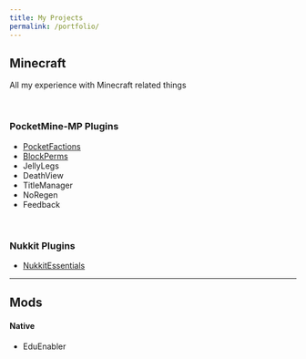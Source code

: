 ```yaml
---
title: My Projects
permalink: /portfolio/
---
```

## Minecraft

All my experience with Minecraft related things

<br>

### PocketMine-MP Plugins

* [PocketFactions](/plugins/PocketFactions/) 
* [BlockPerms](/plugins/BlockPerms)  
* JellyLegs  
* DeathView  
* TitleManager  
* NoRegen  
* Feedback  

<br>

### Nukkit Plugins

* [NukkitEssentials](/plugins/NukkitEssentials/)  

---

## Mods

#### Native

* EduEnabler
